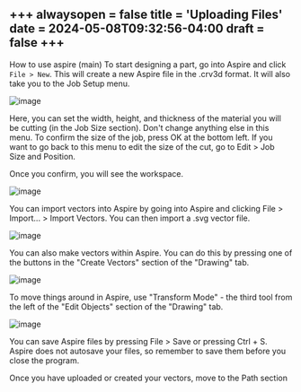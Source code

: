 +++
alwaysopen = false
title = 'Uploading Files'
date = 2024-05-08T09:32:56-04:00
draft = false
+++
---

How to use aspire (main)
To start designing a part, go into Aspire and click `File > New`. This will create a new Aspire file in the .crv3d format. It will also take you to the Job Setup menu. 

![image](/images/1.png) 

Here, you can set the width, height, and thickness of the material you will be cutting (in the Job Size section). Don't change anything else in this menu. To confirm the size of the job, press OK at the bottom left. If you want to go back to this menu to edit the size of the cut, go to Edit > Job Size and Position.

Once you confirm, you will see the workspace.

![image](/images/1.png)

You can import vectors into Aspire by going into Aspire and clicking File > Import... > Import Vectors. You can then import a .svg vector file.

![image](/images/1.png)

You can also make vectors within Aspire. You can do this by pressing one of the buttons in the "Create Vectors" section of the "Drawing" tab.

![image](/images/1.png)

To move things around in Aspire, use "Transform Mode" - the third tool from the left of the "Edit Objects" section of the "Drawing" tab.

![image](/images/1.png)

You can save Aspire files by pressing File > Save or pressing Ctrl + S. Aspire does not autosave your files, so remember to save them before you close the program.

Once you have uploaded or created your vectors, move to the Path section
